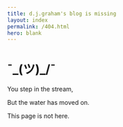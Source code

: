 ```yaml
---
title: d.j.graham's blog is missing
layout: index
permalink: /404.html
hero: blank
---
```


# ¯\_(ツ)_/¯

<div class="is-size-1">
<p>You step in the stream,</p>
<p>But the water has moved on.</p>
<p>This page is not here.</p>
</div>

